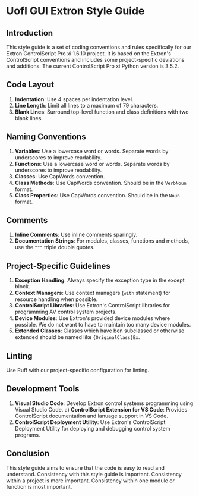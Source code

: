 # UofI GUI Extron Style Guide

## Introduction

This style guide is a set of coding conventions and rules specifically for our Extron ControlScript Pro xi 1.6.10 project. It is based on the Extron's ControlScript conventions and includes some project-specific deviations and additions. The current ControlScript Pro xi Python version is 3.5.2. 

## Code Layout

1. **Indentation**: Use 4 spaces per indentation level.
2. **Line Length**: Limit all lines to a maximum of 79 characters.
3. **Blank Lines**: Surround top-level function and class definitions with two blank lines.

## Naming Conventions

1. **Variables**: Use a lowercase word or words. Separate words by underscores to improve readability.
2. **Functions**: Use a lowercase word or words. Separate words by underscores to improve readability.
3. **Classes**: Use CapWords convention.
4. **Class Methods**: Use CapWords convention. Should be in the `VerbNoun` format.
5. **Class Properties**: Use CapWords convention. Should be in the `Noun` format.

## Comments

1. **Inline Comments**: Use inline comments sparingly.
2. **Documentation Strings**: For modules, classes, functions and methods, use the `"""` triple double quotes.

## Project-Specific Guidelines

1. **Exception Handling**: Always specify the exception type in the except block.
2. **Context Managers**: Use context managers (`with` statement) for resource handling when possible.
3. **ControlScript Libraries**: Use Extron's ControlScript libraries for programming AV control system projects.
4. **Device Modules**: Use Extron's provided device modules where possible. We do not want to have to maintain too many device modules.
5. **Extended Classes**: Classes which have ben subclassed or otherwise extended should be named like `{OriginalClass}Ex`.

## Linting

Use Ruff with our project-specific configuration for linting.

## Development Tools

1. **Visual Studio Code**: Develop Extron control systems programming using Visual Studio Code.
    a) **ControlScript Extension for VS Code**: Provides ControlScript documentation and lanuage support in VS Code.  
2. **ControlScript Deployment Utility**: Use Extron's ControlScript Deployment Utility for deploying and debugging control system programs.


## Conclusion

This style guide aims to ensure that the code is easy to read and understand. Consistency with this style guide is important. Consistency within a project is more important. Consistency within one module or function is most important.
